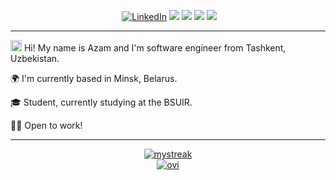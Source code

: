 <p align="center">
<a href="https://github.com/gthanksg"><img src="https://komarev.com/ghpvc/?username=gthanksg&label=Visitors&color=0e75b6&style=flat" alt=""></a>
<a href="https://www.linkedin.com/in/azam-alamov/"><img src="https://img.shields.io/badge/LinkedIn-%230077B5.svg?&style=plastic-square&logo=linkedin&logoColor=white" alt="LinkedIn"></a>
<a href="https://alamov.tech"><img src="https://img.shields.io/badge/Website-FFBE00?style=plaslitc&logo=CodeNewbie&logoColor=black"></a>
<a href="mailto:alamovazamjon@gmail.com"><img src="https://img.shields.io/badge/Gmail-D14836?&style=plastic-square&logo=gmail&logoColor=white"></a>
<a href="https://t.me/gthanksg"><img src="https://img.shields.io/badge/Telegram-0088CC?&style=plastic-square&logo=telegram&logoColor=white"></a>
<a href="https://s.team/p/gpfw-gpjc"><img src="https://img.shields.io/badge/Steam-171a21?style=plastic-square&logo=steam&logoColor=white"></a>
</p>

<hr>

<img src='https://qpluspicture.oss-cn-beijing.aliyuncs.com/6LjjQA/Hi.gif' alt='Hi' width="18">  Hi! My name is Azam and I'm software engineer from Tashkent, Uzbekistan.

🌍  I'm currently based in Minsk, Belarus.

🎓  Student, currently studying at the BSUIR.

👨‍💻  Open to work!

<hr>

<p align="center">
  <a href="https://github.com/gthanksg"><img src="https://github-readme-streak-stats.herokuapp.com/?user=gthanksg&theme=github-dark&hide_border=true&card_width=495" alt="mystreak"/></a><br>
  <a href="https://github.com/gthanksg"><img src="https://github-readme-stats.vercel.app/api/top-langs?username=gthanksg&show_icons=true&locale=en&layout=compact&theme=github_dark&card_width=450&langs_count=6&hide_border=true" alt="ovi" /></a>
</p>
